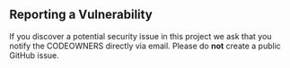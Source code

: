 ## Reporting a Vulnerability

If you discover a potential security issue in this project we ask that you notify the CODEOWNERS directly via email.
Please do **not** create a public GitHub issue.
